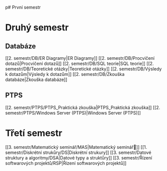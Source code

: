 p# První semestr
# Druhý semestr
## Databáze
[[2. semestr/DB/ER Diagramy|ER Diagramy]]
[[2. semestr/DB/Procvičení dotazů|Procvičení dotazů]]
[[2. semestr/DB/SQL teorie|SQL teorie]]
[[2. semestr/DB/Teoretické otázky|Teoretické otázky]]
[[2. semestr/DB/Výsledy k dotazům|Výsledy k dotazům]]
[[2. semestr/DB/Zkouška databáze|Zkouška databáze]]
## PTPS
[[2. semestr/PTPS/PTPS_Praktická zkouška|PTPS_Praktická zkouška]]
[[2. semestr/PTPS/Windows Server (PTPS)|Windows Server (PTPS)]]

# Třetí semestr
[[3. semestr/Matematický seminář/MAS|Matematický seminář🧮]] 
[[1. semestr/Diskrétní strukůry/DS|Diskrétní strukury]]
[[3. semestr/Datové struktury a algoritmy/DSA|Datové typy a struktůry]]
[[3. semestr/Řízení softwarových projektů/RSP|Řízení softwarových projektů]]


